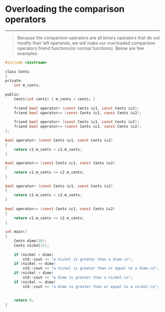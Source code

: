 #           Overloading the comparison operators
---


> Because the comparison operators are all binary operators that do not modify their left operands, we will make our overloaded comparison operators friend functions(or normal functions). Below are few examples:

```c
#include <iostream>
 
class Cents
{
private:
    int m_cents;
 
public:
    Cents(int cents) { m_cents = cents; }
 
    friend bool operator> (const Cents &c1, const Cents &c2);
    friend bool operator<= (const Cents &c1, const Cents &c2);
 
    friend bool operator< (const Cents &c1, const Cents &c2);
    friend bool operator>= (const Cents &c1, const Cents &c2);
};
 
bool operator> (const Cents &c1, const Cents &c2)
{
    return c1.m_cents > c2.m_cents;
}
 
bool operator>= (const Cents &c1, const Cents &c2)
{
    return c1.m_cents >= c2.m_cents;
}
 
bool operator< (const Cents &c1, const Cents &c2)
{
    return c1.m_cents < c2.m_cents;
}
 
bool operator<= (const Cents &c1, const Cents &c2)
{
    return c1.m_cents <= c2.m_cents;
}
 
int main()
{
    Cents dime(10);
    Cents nickel(5);
 
    if (nickel > dime)
        std::cout << "a nickel is greater than a dime.\n";
    if (nickel >= dime)
        std::cout << "a nickel is greater than or equal to a dime.\n";
    if (nickel < dime)
        std::cout << "a dime is greater than a nickel.\n";
    if (nickel <= dime)
        std::cout << "a dime is greater than or equal to a nickel.\n";
 
 
    return 0;
}

```
